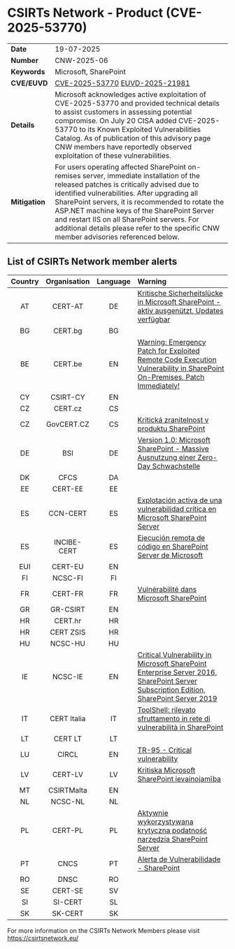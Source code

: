 # CSIRTs Network - Product (CVE-2025-53770)
|   |   |
|---|---|
| **Date** | 19-07-2025 |
| **Number** | CNW-2025-06 | 
| **Keywords** | Microsoft, SharePoint | 
| **CVE/EUVD** | [CVE-2025-53770](https://www.cve.org/CVERecord?id=CVE-2025-53770) [EUVD-2025-21981](https://euvd.enisa.europa.eu/enisa/EUVD-2025-21981)
| **Details** | Microsoft acknowledges active exploitation of CVE-2025-53770 and provided technical details to assist customers in assessing potential compromise. On July 20 CISA added CVE-2025-53770 to its Known Exploited Vulnerabilities Catalog. As of publication of this advisory page CNW members have reportedly observed exploitation of these vulnerabilities.
| **Mitigation** | For users operating affected SharePoint on-remises server, immediate installation of the released patches is critically advised due to identified vulnerabilities. After upgrading all SharePoint servers, it is recommended to rotate the ASP.NET machine keys of the SharePoint Server and restart IIS on all SharePoint servers. For additional details please refer to the specific CNW member advisories referenced below. |

## List of CSIRTs Network member alerts

| Country | Organisation | Language | Warning |
| :-----: | :----------: | :------: | :------ | 
| AT | CERT-AT | DE | [Kritische Sicherheitslücke in Microsoft SharePoint - aktiv ausgenützt, Updates verfügbar](https://www.cert.at/de/warnungen/2025/7/kritische-sicherheitslucke-in-microsoft-sharepoint-aktiv-ausgenutzt-updates-verfugbar) |
| BG | CERT.bg | BG |   |
| BE | CERT.be | EN | [Warning: Emergency Patch for Exploited Remote Code Execution Vulnerability in SharePoint On-Premises, Patch Immediately!](https://ccb.belgium.be/advisories/warning-emergency-patch-exploited-remote-code-execution-vulnerability-sharepoint) |
| CY | CSIRT-CY | EN | |
| CZ | CERT.cz | CS |  |
| CZ | GovCERT.CZ | CS | [Kritická zranitelnost v produktu SharePoint](https://portal.nukib.gov.cz/informacni-servis/aktualne/687e47dd4f74773d710da32b) |
| DE | BSI | DE | [Version 1.0: Microsoft SharePoint - Massive Ausnutzung einer Zero-Day Schwachstelle](https://www.bsi.bund.de/SharedDocs/Cybersicherheitswarnungen/DE/2025/2025-262781-1032.pdf) |
| DK | CFCS | DA |  |
| EE | CERT-EE | EE |   |
| ES | CCN-CERT | ES | [Explotación activa de una vulnerabilidad crítica en Microsoft SharePoint Server](https://www.ccn-cert.cni.es/es/seguridad-al-dia/alertas-ccn-cert/13088-ccn-cert-al-06-25-explotacion-activa-de-una-vulnerabilidad-critica-en-microsoft-sharepoint-server.html)| |
| ES | INCIBE-CERT | ES | [Ejecución remota de código en SharePoint Server de Microsoft ](https://www.incibe.es/incibe-cert/alerta-temprana/avisos/ejecucion-remota-de-codigo-en-sharepoint-server-de-microsoft)|
| EUI | CERT-EU | EN |   |
| FI | NCSC-FI | FI |  |
| FR | CERT-FR | FR | [Vulnérabilité dans Microsoft SharePoint](https://cert.ssi.gouv.fr/alerte/CERTFR-2025-ALE-010/)|
| GR | GR-CSIRT | EN | |
| HR | CERT.hr | HR |  |
| HR | CERT ZSIS | HR |  |
| HU | NCSC-HU | HU |   |
| IE | NCSC-IE | EN | [Critical Vulnerability in Microsoft SharePoint Enterprise Server 2016, SharePoint Server Subscription Edition, SharePoint Server 2019](https://www.ncsc.gov.ie/pdfs/2507200119_CVE-2025-53770.pdf) |
| IT | CERT Italia | IT | [ToolShell: rilevato sfruttamento in rete di vulnerabilità in SharePoint](https://www.acn.gov.it/portale/en/w/toolshell-rilevato-sfruttamento-in-rete-di-vulnerabilita-in-sharepoint)|
| LT | CERT LT | LT |  |
| LU | CIRCL | EN | [TR-95 - Critical vulnerability](https://www.circl.lu/pub/tr-95/) |
| LV | CERT-LV | LV | [Kritiska Microsoft SharePoint ievainojamība](https://cert.lv/lv/2025/07/kritiska-microsoft-sharepoint-ievainojamiba-cve-2025-53770)|
| MT | CSIRTMalta | EN | |
| NL | NCSC-NL | NL | |
| PL | CERT-PL | PL | [Aktywnie wykorzystywana krytyczna podatność narzędzia SharePoint Server](https://moje.cert.pl/komunikaty/2025/15/aktywnie-wykorzystywana-krytyczna-podatnosc-narzedzia-sharepoint-server/) |
| PT | CNCS | PT | [Alerta de Vulnerabilidade - SharePoint](https://dyn.cncs.gov.pt/pt/alerta-detalhe/art/135941/alerta-de-vulnerabilidade-sharepoint) |
| RO | DNSC | RO |   |
| SE | CERT-SE | SV |  |
| SI | SI-CERT | SL | |
| SK | SK-CERT | SK | |








 

For more information on the CSIRTs Network Members please visit https://csirtsnetwork.eu/ 
